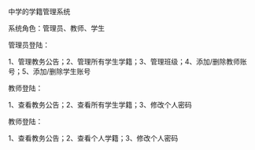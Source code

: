 中学的学籍管理系统

系统角色：管理员、教师、学生

管理员登陆：

  1、管理教务公告；2、管理所有学生学籍；3、管理班级；4、添加/删除教师账号；5、添加/删除学生账号
  
教师登陆：
  
  1、查看教务公告；2、查看所有学生学籍；3、修改个人密码

教师登陆：
  
  1、查看教务公告；2、查看个人学籍；3、修改个人密码
